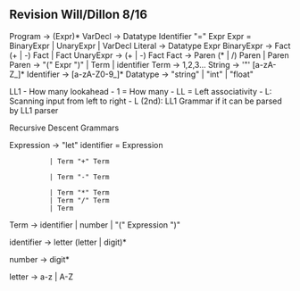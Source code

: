 Revision Will/Dillon 8/16
--
Program -> (Expr)*
VarDecl -> Datatype Identifier "=" Expr
Expr = BinaryExpr | UnaryExpr | VarDecl 
Literal -> Datatype Expr
BinaryExpr -> Fact (+ | -) Fact | Fact
UnaryExpr -> (+ | -) Fact
Fact -> Paren (* | /) Paren | Paren
Paren -> "(" Expr ")" | Term | identifier
Term -> 1,2,3...
String -> '"' [a-zA-Z_]*
Identifier -> [a-zA-Z0-9_]*
Datatype -> "string" | "int" | "float"

LL1 - How many lookahead
        - 1 = How many
        - LL = Left associativity
                - L: Scanning input from left to right
                - L (2nd): 
LL1 Grammar if it can be parsed by LL1 parser



Recursive Descent Grammars


Expression -> "let" identifier = Expression

              | Term "+" Term
              
              | Term "-" Term
              
              | Term "*" Term
              | Term "/" Term
              | Term

Term -> identifier
        | number
        | "(" Expression ")"

identifier -> letter (letter | digit)*

number -> digit*

letter -> a-z | A-Z
